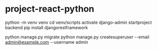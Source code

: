 # project-react-python
 
python -m venv venv
cd venv/scripts
activate
django-admin startproject backend
pip install djangorestframework

python manage.py migrate
python manage.py createsuperuser --email admin@example.com --username admin